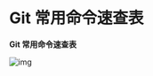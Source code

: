 # Git 常用命令速查表


**Git 常用命令速查表**

![img](https://7n.w3cschool.cn/attachments/image/20170206/1486348362884912.jpg)